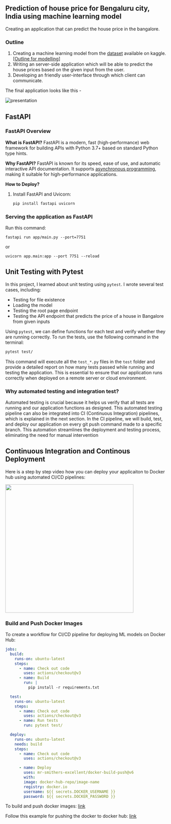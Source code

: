 ## Prediction of house price for Bengaluru city, India using machine learning model

Creating an application that can predict the house price in the bangalore.

### Outline

1. Creating a machine learning model from the [dataset]() available on kaggle. [[Outline for modelling](model)]
2. Writing an server-side application which will be able to predict the house prices based on the given input from the user.
3. Developing an friendly user-interface through which client can communicate.

The final application looks like this -

![presentation](https://user-images.githubusercontent.com/38955297/192730317-06987a3b-3b0a-4710-845d-24ded7ab5228.gif)

## FastAPI

### FastAPI Overview

**What is FastAPI?**
FastAPI is a modern, fast (high-performance) web framework for building APIs with Python 3.7+ based on standard Python type hints.

**Why FastAPI?**
FastAPI is known for its speed, ease of use, and automatic interactive API documentation. It supports [asynchronous programming](app\readme.md), making it suitable for high-performance applications.

**How to Deploy?**

1. Install FastAPI and Uvicorn:
   ```bash
   pip install fastapi uvicorn
   ```

### Serving the application as FastAPI

Run this command:

```
fastapi run app/main.py --port=7751
```

or

```
uvicorn app.main:app --port 7751 --reload
```

## Unit Testing with Pytest

In this project, I learned about unit testing using `pytest`. I wrote several test cases, including:

- Testing for file existence
- Loading the model
- Testing the root page endpoint
- Testing the API endpoint that predicts the price of a house in Bangalore from given inputs

Using `pytest`, we can define functions for each test and verify whether they are running correctly. To run the tests, use the following command in the terminal:

```bash
pytest test/
```

This command will execute all the `test_*.py` files in the `test` folder and provide a detailed report on how many tests passed while running and testing the application. This is essential to ensure that our application runs correctly when deployed on a remote server or cloud environment.

### Why automated testing and integration test?

Automated testing is crucial because it helps us verify that all tests are running and our application functions as designed. This automated testing pipeline can also be integrated into CI (Continuous Integration) pipelines, which is explained in the next section. In the CI pipeline, we will build, test, and deploy our application on every git push command made to a specific branch. This automation streamlines the deployment and testing process, eliminating the need for manual intervention

## Continuous Integration and Continous Deployment

Here is a step by step video how you can deploy your applicaiton to Docker hub using automated CI/CD pipelines:

<a href="https://www.youtube.com/watch?v=R8_veQiYBjI"><img src="https://img.youtube.com/vi/R8_veQiYBjI/0.jpg" height=400/></a>

### Build and Push Docker Images

To create a workflow for CI/CD pipeline for deploying ML models on Docker Hub:

```yaml
jobs:
  build:
    runs-on: ubuntu-latest
    steps:
      - name: Check out code
        uses: actions/checkout@v3
      - name: Build
        run: |
          pip install -r requirements.txt

  test:
    runs-on: ubuntu-latest
    steps:
      - name: Check out code
        uses: actions/checkout@v3
      - name: Run tests
        run: pytest test/

  deploy:
    runs-on: ubuntu-latest
    needs: build
    steps:
      - name: Check out code
        uses: actions/checkout@v3

      - name: Deploy
        uses: mr-smithers-excellent/docker-build-push@v6
        with:
        image: docker-hub-repo/image-name
        registry: docker.io
        username: ${{ secrets.DOCKER_USERNAME }}
        password: ${{ secrets.DOCKER_PASSWORD }}
```

To build and push docker images: [link](https://github.com/mr-smithers-excellent/docker-build-push)

Follow this example for pushing the docker to docker hub: [link](https://github.com/mr-smithers-excellent/docker-build-push?tab=readme-ov-file#examples)

